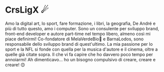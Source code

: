 <h1> CrsLigX ☄ </h1>

Amo la digital art, lo sport, fare formazione, i libri, la geografia, De André e più di tutto questo, amo i computer. Sono un consulente per sviluppo brand, front-end developer e autore part-time nel tempo libero, almeno così mi piace definirmi! Co-fondatore di MelaVerdeBio🍏 e BarnaLodos, sono responsabile dello sviluppo brand di quest'ultimo. La mia passione per lo sport e la NFL si fonde con quella per la musica d'autore e il cinema, oltre a quelle già citate sopra. Il che vi fa capire che ho davvero poco tempo per annoiarmi! Ah dimenticavo... ho un bisogno compulsivo di creare, creare e creare! 😊

